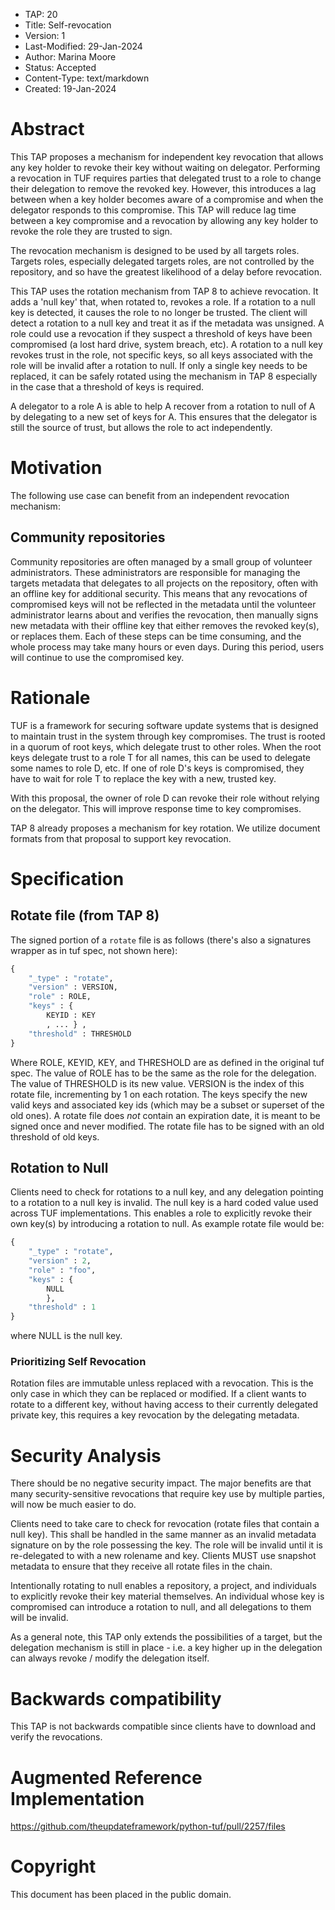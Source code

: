 * TAP: 20
* Title: Self-revocation
* Version: 1
* Last-Modified: 29-Jan-2024
* Author: Marina Moore
* Status: Accepted
* Content-Type: text/markdown
* Created: 19-Jan-2024


# Abstract
This TAP proposes a mechanism for independent key revocation that allows any key
holder to revoke their key without waiting on delegator. Performing a revocation
in TUF requires parties that delegated trust to a role to change their delegation
to remove the revoked key. However, this introduces a lag between when a key
holder becomes aware of a compromise and when the delegator responds to this
compromise. This TAP will reduce lag time between a key compromise and a
revocation by allowing any key holder to revoke the role they are trusted to sign.

The revocation mechanism is designed to be used by all targets roles. Targets
roles, especially delegated targets roles, are not controlled by the repository,
and so have the greatest likelihood of a delay before revocation.

This TAP uses the rotation mechanism from TAP 8 to achieve revocation. It
adds a 'null key' that, when rotated to, revokes a role. If a rotation to a null
key is detected, it causes the role to no longer be trusted. The client will
detect a rotation to a null key and treat it as if the metadata was unsigned.
A role could use a revocation if they suspect a threshold of keys have been
compromised (a lost hard drive, system breach, etc). A rotation to a null key
revokes trust in the role, not specific keys, so all keys associated with the
role will be invalid after a rotation to null. If only a single key needs to be
replaced, it can be safely rotated using the mechanism in TAP 8 especially in
the case that a threshold of keys is required.

A delegator to a role A is able to help A recover from a rotation to null of A
by delegating to a new set of keys for A. This ensures that the delegator is
still the source of trust, but allows the role to act independently.


# Motivation

The following use case can benefit from an independent revocation mechanism:


## Community repositories

Community repositories are often managed by a small group of volunteer
administrators. These administrators are responsible for managing the targets
metadata that delegates to all projects on the repository, often with an offline
key for additional security. This means that any revocations of compromised keys
will not be reflected in the metadata until the volunteer administrator learns
about and verifies the revocation, then manually signs new metadata with their
offline key that either removes the revoked key(s), or replaces them. Each of
these steps can be time consuming, and the whole process may take many hours or
even days. During this period, users will continue to use the compromised key.

# Rationale

TUF is a framework for securing software update systems that is designed
to maintain trust in the system through key compromises. The trust
is rooted in a quorum of root keys, which delegate trust to other roles.
When the root keys delegate trust to a role T for all names, this can be
used to delegate some names to role D, etc. If one of role D's keys is
compromised, they have to wait for role T to replace the key with a new,
trusted key.

With this proposal, the owner of role D can
revoke their role without relying on the delegator.  This will improve
response time to key compromises.

TAP 8 already proposes a mechanism for key rotation. We utilize document formats
from that proposal to support key revocation.


# Specification

## Rotate file (from TAP 8)

The signed portion of a `rotate` file is as follows (there's also a
signatures wrapper as in tuf spec, not shown here):

```python
{
    "_type" : "rotate",
    "version" : VERSION,
    "role" : ROLE,
    "keys" : {
        KEYID : KEY
        , ... } ,
    "threshold" : THRESHOLD
}
```

Where ROLE, KEYID, KEY, and THRESHOLD are as defined in the original
tuf spec.  The value of ROLE has to be the same as the role for the
delegation.  The value of THRESHOLD is its new value. VERSION is the index of
this rotate file, incrementing by 1 on each rotation. The keys specify the new
valid keys
and associated key ids (which may be a subset or superset of
the old ones).  A rotate file does _not_ contain an expiration date,
it is meant to be signed once and never modified.  The rotate
file has to be signed with an old threshold of old keys.


## Rotation to Null

Clients need to check for rotations to a null key, and any delegation pointing
to a rotation to a null key is invalid.  The null key is a hard coded value used
across TUF implementations. This enables a role to explicitly revoke their
own key(s) by introducing a rotation to null. As example rotate file would be:

```python
{
    "_type" : "rotate",
    "version" : 2,
    "role" : "foo",
    "keys" : {
        NULL
        },
    "threshold" : 1
}
```

where NULL is the null key.

### Prioritizing Self Revocation

Rotation files are immutable unless replaced with a revocation.
This is the only case in which they can be replaced or
modified.  If a client wants to rotate to a different
key, without having access to their currently delegated private key,
this requires a key revocation by the delegating metadata.

# Security Analysis

There should be no negative security impact.  The major benefits are
that many security-sensitive revocations that require key use by
multiple parties, will now be much easier to do.

Clients need to take care to check for revocation (rotate
files that contain a null key).  This shall be handled in the
same manner as an invalid metadata signature on by the role possessing
the key. The role will be invalid until it is re-delegated to with a new
rolename and key.
Clients MUST use snapshot metadata to ensure that they receive all rotate files
in the chain.

Intentionally rotating to null enables a repository, a
project, and individuals to explicitly revoke their key material
themselves.  An individual whose key is compromised can introduce
a rotation to null, and all delegations to them will be invalid.

As a general note, this TAP only extends the possibilities of a target,
but the delegation mechanism is still in place - i.e. a key higher up
in the delegation can always revoke / modify the delegation itself.


# Backwards compatibility

This TAP is not backwards compatible since clients have to download and
verify the revocations.

# Augmented Reference Implementation

https://github.com/theupdateframework/python-tuf/pull/2257/files

# Copyright

This document has been placed in the public domain.
